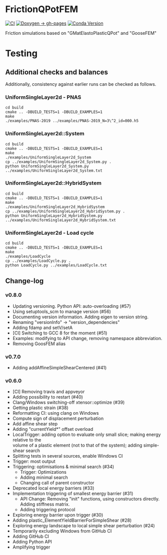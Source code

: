 # FrictionQPotFEM

[![CI](https://github.com/tdegeus/FrictionQPotFEM/workflows/CI/badge.svg)](https://github.com/tdegeus/FrictionQPotFEM/actions)
[![Doxygen -> gh-pages](https://github.com/tdegeus/FrictionQPotFEM/workflows/gh-pages/badge.svg)](https://tdegeus.github.io/FrictionQPotFEM)
[![Conda Version](https://img.shields.io/conda/vn/conda-forge/frictionqpotfem.svg)](https://anaconda.org/conda-forge/frictionqpotfem)

Friction simulations based on "GMatElastoPlasticQPot" and "GooseFEM"

# Testing

## Additional checks and balances

Additionally, consistency against earlier runs can be checked as follows.

### UniformSingleLayer2d - PNAS

```none
cd build
cmake .. -DBUILD_TESTS=1 -DBUILD_EXAMPLES=1
make
./examples/PNAS-2019 ../examples/PNAS-2019_N=3\^2_id=000.h5
```

### UniformSingleLayer2d::System

```none
cd build
cmake .. -DBUILD_TESTS=1 -DBUILD_EXAMPLES=1
make
./examples/UniformSingleLayer2d_System
cp ../examples/UniformSingleLayer2d_System.py .
python UniformSingleLayer2d_System.py ../examples/UniformSingleLayer2d_System.txt
```

### UniformSingleLayer2d::HybridSystem

```none
cd build
cmake .. -DBUILD_TESTS=1 -DBUILD_EXAMPLES=1
make
./examples/UniformSingleLayer2d_HybridSystem
cp ../examples/UniformSingleLayer2d_HybridSystem.py .
python UniformSingleLayer2d_HybridSystem.py ../examples/UniformSingleLayer2d_HybridSystem.txt
```

### UniformSingleLayer2d - Load cycle

```none
cd build
cmake .. -DBUILD_TESTS=1 -DBUILD_EXAMPLES=1
make
./examples/LoadCycle
cp ../examples/LoadCycle.py .
python LoadCycle.py ../examples/LoadCycle.txt
```

## Change-log

### v0.8.0

*   Updating versioning. Python API: auto-overloading (#57)
*   Using setuptools_scm to manage version (#56)
*   Documenting version information. Adding eigen to version string.
*   Renaming "versionInfo" -> "version_dependencies"
*   Adding fdamp and setV/setA
*   [CI] Switching to GCC 8 for the moment (#51)
*   Examples: modifying to API change, removing namespace abbreviation.
*   Removing GoosFEM alias

### v0.7.0

*   Adding addAffineSimpleShearCentered (#41)

### v0.6.0

*   [CI] Removing travis and appveyor
*   Adding possibility to restart (#40)
*   Clang/Windows switching-off xtensor::optimize (#39)
*   Getting plastic strain (#38)
*   Reformatting CI: using clang on Windows
*   Compute sign of displacement perturbation
*   Add affine shear step
*   Adding "currentYield*" offset overload
*   LocalTrigger: adding option to evaluate only small slice; making energy relative to the  
    volume of a plastic element (not to that of the system); adding simple-shear search
*   Splitting tests in several sources, enable Windows CI
*   Trigger: most output
*   Triggering: optimisations & minimal search (#34)
    -   Trigger: Optimizations
    -   Adding minimal search
    -   Changing call of parent constructor
*   Deprecated local energy barriers (#33)
*   Implementation triggering of smallest energy barrier (#31)
    -   API Change: Removing "init" functions, using constructors directly. 
        Adding stiffness matrix.
    -   Adding triggering protocol
*    Exploring energy barrier upon trigger (#30)
*    Adding plastic_ElementYieldBarrierForSimpleShear (#28)
*    Exploring energy landscape to local simple shear perturbation (#24)
*    Temporarily excluding Windows from GitHub CI
*    Adding GitHub CI
*    Adding Python API
*    Amplifying trigger
